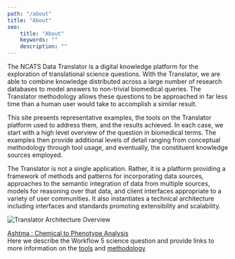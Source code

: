 ```yaml
---
path: "/about"
title: "About"
seo:
    title: "About"
    keywords: ""
    description: ""
---
```


The NCATS Data Translator is a digital knowledge platform for the exploration of translational science questions. With the Translator, we are able to combine knowledge distributed across a large number of research databases to model answers to non-trivial biomedical queries. The Translator methodology allows these questions to be approached in far less time than a human user would take to accomplish a similar result.

This site presents representative examples, the tools on the Translator platform used to address them, and the results achieved. In each case, we start with a high level overview of the question in biomedical terms. The examples then provide additional levels of detail ranging from conceptual methodology through tool usage, and eventually, the constituent knowledge sources employed.

The Translator is not a single application. Rather, it is a platform providing a framework of methods and patterns for incorporating data sources, approaches to the semantic integration of data from multiple sources, models for reasoning over that data, and client interfaces appropriate to a variety of user communities. It also instantiates a technical architecture including interfaces and standards promoting extensibility and scalability.

![Translator Architecture Overview](/data-translator/images/translator-platform-architecture.png)

[Ashtma : Chemical to Phenotype Analysis](/use-cases-clinical) <br/>
Here we describe the Workflow 5 science question and provide links to more information on the [tools](/tranql) and [methodology](/tranql-workflow-5)<br/>